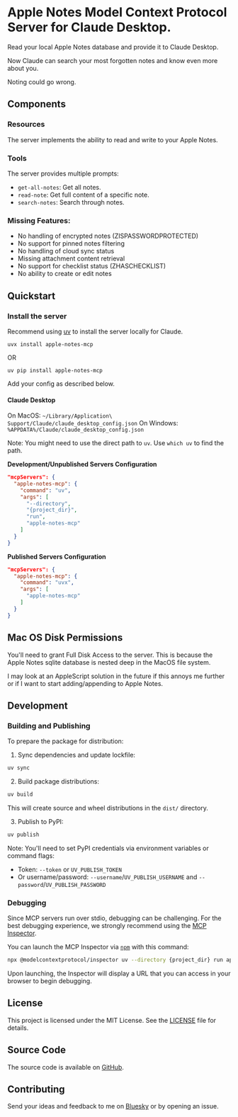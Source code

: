 # Apple Notes Model Context Protocol Server for Claude Desktop.

Read your local Apple Notes database and provide it to Claude Desktop.

Now Claude can search your most forgotten notes and know even more about you.

Noting could go wrong.

## Components

### Resources

The server implements the ability to read and write to your Apple Notes.

### Tools

The server provides multiple prompts:
- `get-all-notes`: Get all notes.
- `read-note`: Get full content of a specific note.
- `search-notes`: Search through notes.

### Missing Features:

- No handling of encrypted notes (ZISPASSWORDPROTECTED)
- No support for pinned notes filtering
- No handling of cloud sync status
- Missing attachment content retrieval
- No support for checklist status (ZHASCHECKLIST)
- No ability to create or edit notes

## Quickstart

### Install the server

Recommend using [uv](https://docs.astral.sh/uv/getting-started/installation/) to install the server locally for Claude.

```
uvx install apple-notes-mcp
```
OR
```
uv pip install apple-notes-mcp
```

Add your config as described below.

#### Claude Desktop

On MacOS: `~/Library/Application\ Support/Claude/claude_desktop_config.json`
On Windows: `%APPDATA%/Claude/claude_desktop_config.json`

Note: You might need to use the direct path to `uv`. Use `which uv` to find the path.


__Development/Unpublished Servers Configuration__
  
```json
"mcpServers": {
  "apple-notes-mcp": {
    "command": "uv",
    "args": [
      "--directory",
      "{project_dir}",
      "run",
      "apple-notes-mcp"
    ]
  }
}
```


__Published Servers Configuration__
  
```json
"mcpServers": {
  "apple-notes-mcp": {
    "command": "uvx",
    "args": [
      "apple-notes-mcp"
    ]
  }
}
```


## Mac OS Disk Permissions

You'll need to grant Full Disk Access to the server. This is because the Apple Notes sqlite database is nested deep in the MacOS file system.

I may look at an AppleScript solution in the future if this annoys me further or if I want to start adding/appending to Apple Notes.

## Development

### Building and Publishing

To prepare the package for distribution:

1. Sync dependencies and update lockfile:
```bash
uv sync
```

2. Build package distributions:
```bash
uv build
```

This will create source and wheel distributions in the `dist/` directory.

3. Publish to PyPI:
```bash
uv publish
```

Note: You'll need to set PyPI credentials via environment variables or command flags:
- Token: `--token` or `UV_PUBLISH_TOKEN`
- Or username/password: `--username`/`UV_PUBLISH_USERNAME` and `--password`/`UV_PUBLISH_PASSWORD`

### Debugging

Since MCP servers run over stdio, debugging can be challenging. For the best debugging
experience, we strongly recommend using the [MCP Inspector](https://github.com/modelcontextprotocol/inspector).


You can launch the MCP Inspector via [`npm`](https://docs.npmjs.com/downloading-and-installing-node-js-and-npm) with this command:

```bash
npx @modelcontextprotocol/inspector uv --directory {project_dir} run apple-notes-mcp
```


Upon launching, the Inspector will display a URL that you can access in your browser to begin debugging.

## License

This project is licensed under the MIT License. See the [LICENSE](LICENSE) file for details.

## Source Code

The source code is available on [GitHub](https://github.com/sirmews/apple-notes-mcp).

## Contributing

Send your ideas and feedback to me on [Bluesky](https://bsky.app/profile/perfectlycromulent.bsky.social) or by opening an issue.